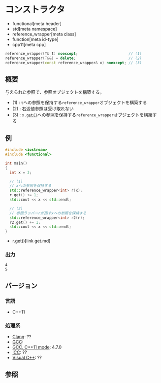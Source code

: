# コンストラクタ
* functional[meta header]
* std[meta namespace]
* reference_wrapper[meta class]
* function[meta id-type]
* cpp11[meta cpp]

```cpp
reference_wrapper(T& t) noexcept;                       // (1)
reference_wrapper(T&&) = delete;                        // (2)
reference_wrapper(const reference_wrapper& x) noexcept; // (3)
```

## 概要
与えられた参照で、参照オブジェクトを構築する。

- (1) : `t`への参照を保持する`reference_wrapper`オブジェクトを構築する
- (2) : 右辺値参照は受け取れない
- (3) : `x.`[`get()`](/reference/functional/reference_wrapper/get.md)への参照を保持する`reference_wrapper`オブジェクトを構築する



## 例
```cpp example
#include <iostream>
#include <functional>

int main()
{
  int x = 3;

  // (1)
  // xへの参照を保持する
  std::reference_wrapper<int> r(x);
  r.get() += 1;
  std::cout << x << std::endl;

  // (2)
  // 参照ラッパーrが指すxへの参照を保持する
  std::reference_wrapper<int> r2(r);
  r2.get() += 1;
  std::cout << x << std::endl;
}
```
* r.get()[link get.md]

### 出力
```
4
5
```

## バージョン
### 言語
- C++11

### 処理系
- [Clang](/implementation.md#clang): ??
- [GCC](/implementation.md#gcc): 
- [GCC, C++11 mode](/implementation.md#gcc): 4.7.0
- [ICC](/implementation.md#icc): ??
- [Visual C++](/implementation.md#visual_cpp): ??


## 参照


